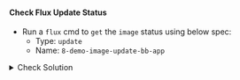 #### Check Flux Update Status
- Run a `flux` cmd to `get` the `image` status using below spec:
    - Type: `update`
    - Name: `8-demo-image-update-bb-app`

<details><summary>Check Solution</summary>

```
flux get images update 8-demo-image-update-bb-app
```{{exec}}

</details>

> Check the Message of Previous command, it should mention, `.... last commit ....`

#### Check Deployment using new `7.8.1 image tag`
```
flux reconcile source git 8-demo-source-git-bb-app
```{{exec}}

```
k -n 8-demo get deployment -o wide | grep -i "7.8.1"
```{{exec}}

#### Access the application on its NodePort
Now `access/play` Block Buster App - `version 7.8.1` using the below link:

# [Play Block Buster App - 7.8.1]({{TRAFFIC_HOST1_30008}})

> Check the updated `color` and new `version - 7.8.1`